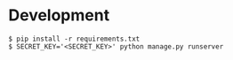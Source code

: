 # Development

```
$ pip install -r requirements.txt
$ SECRET_KEY='<SECRET_KEY>' python manage.py runserver
```